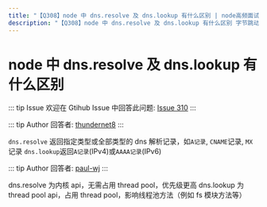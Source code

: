 ```yaml
---
title: "【Q308】node 中 dns.resolve 及 dns.lookup 有什么区别 | node高频面试题"
description: "【Q308】node 中 dns.resolve 及 dns.lookup 有什么区别 字节跳动面试题、阿里腾讯面试题、美团小米面试题。"
---
```


# node 中 dns.resolve 及 dns.lookup 有什么区别

::: tip Issue
欢迎在 Gtihub Issue 中回答此问题: [Issue 310](https://github.com/shfshanyue/Daily-Question/issues/310)
:::

::: tip Author
回答者: [thundernet8](https://github.com/thundernet8)
:::

`dns.resolve` 返回指定类型或全部类型的 dns 解析记录，如`A记录`, `CNAME`记录, `MX`记录
`dns.lookup`返回`A记录`(IPv4)或`AAAA记录`(IPv6)

::: tip Author
回答者: [paul-wj](https://github.com/paul-wj)
:::

dns.resolve 为内核 api，无需占用 thread pool，优先级更高
dns.lookup 为 thread pool api，占用 thread pool，影响线程池方法（例如 fs 模块方法等）
